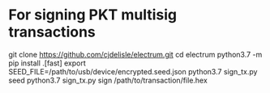 # For signing PKT multisig transactions

git clone https://github.com/cjdelisle/electrum.git
cd electrum
python3.7 -m pip install .[fast]
export SEED_FILE=/path/to/usb/device/encrypted.seed.json
python3.7 sign_tx.py seed
python3.7 sign_tx.py sign /path/to/transaction/file.hex
